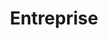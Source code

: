 ---
title: Entreprise
layout: entreprise
menu:
    main:
        parent: agir
        weight: 2
        identifier: entreprise
---